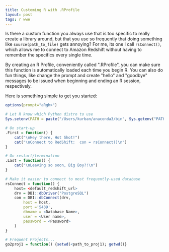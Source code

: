 ```yaml
---
title: Customing R with .RProfile
layout: post
tags: r wwe
---
```


Is there a custom function you always use that is too specific to really create a library around, but that you 
use so frequently that doing something like `source(path_to_file)` gets annoying? For me, its one I call `rsConnect()`, 
which allows me to connect to Amazon Redshift without having to remember the specifics every single time.  

By creating an R Profile, conveniently called ".RProfile", you can make sure this function is automatically
loaded each time you begin R. You can also do fun things, like change the prompt and create "hello" and
"goodbye" messages to be issued when beginning and ending an R session, respectively.

Here is something simple to get you started:

```r
options(prompt="aRgh>")

# Let R know which Python distro to use
Sys.setenv(PATH = paste("/Users/kurban/anaconda3/bin", Sys.getenv("PATH"), sep=":"))

# On start-up
.First = function() {
    cat("\nHey there, Hot Shot!")
    cat("\nConnect to RedShift:  con = rsConnect()\n")
}

# On restart/termination
.Last = function() {
    cat("\nLeaving so soon, Big Boy?!\n")
}

# Make it easier to connect to most frequently-used database
rsConnect = function() {
    host= <default_redshift_url>
    drv = DBI::dbDriver("PostgreSQL")
    con = DBI::dbConnect(drv, 
        host = host, 
        port ='5439',
        dbname = <Database Name>, 
        user = <User name>, 
        password = <Password>
    )
}

# Frequent Projects...
go2proj1 = function() {setwd(<path_to_proj1); getwd()}
```



